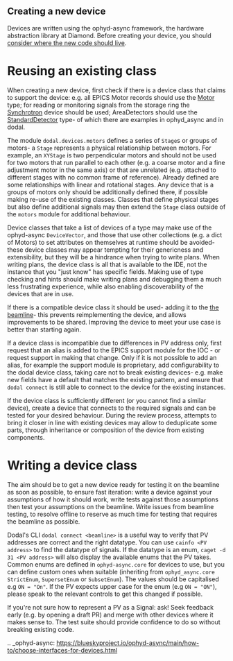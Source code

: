 Creating a new device
---------------------

Devices are written using the ophyd-async framework, the hardware abstraction library at Diamond. Before creating your device, you should [consider where the new code should live](../reference/device-standards.rst#where_to_put_devices).

Reusing an existing class
=========================

When creating a new device, first check if there is a device class that claims to support the device: e.g. all EPICS Motor records should use the [Motor](https://github.com/bluesky/ophyd-async/blob/main/src/ophyd_async/epics/motor.py) type; for reading or monitoring signals from the storage ring the [Synchrotron](https://github.com/DiamondLightSource/dodal/blob/main/src/dodal/devices/synchrotron.py) device should be used; AreaDetectors should use the [StandardDetector](https://github.com/bluesky/ophyd-async/blob/main/src/ophyd_async/core/_detector.py) type- of which there are examples in ophyd_async and in dodal.

The module `dodal.devices.motors` defines a series of `Stage`s or groups of motors- a `Stage` represents a physical relationship between motors. For example, an `XYStage` is two perpendicular motors and should not be used for two motors that run parallel to each other (e.g. a coarse motor and a fine adjustment motor in the same axis) or that are unrelated (e.g. attached to different stages with no common frame of reference). Already defined are some relationships with linear and rotational stages. Any device that is a groups of motors only should be additionally defined there, if possible making re-use of the existing classes. Classes that define physical stages but also define additional signals may then extend the `Stage` class outside of the `motors` module for additional behaviour.

Device classes that take a list of devices of a type may make use of the ophyd-async `DeviceVector`, and those that use other collections (e.g. a dict of Motors) to set attributes on themselves at runtime should be avoided- these device classes may appear tempting for their genericness and extensibility, but they will be a hindrance when trying to write plans. When writing plans, the device class is all that is available to the IDE, not the instance that you "just know" has specific fields. Making use of type checking and hints should make writing plans and debugging them a much less frustrating experience, while also enabling discoverability of the devices that are in use.

If there is a compatible device class it should be used- adding it to the [the beamline](./create-beamline.rst)- this prevents reimplementing the device, and allows improvements to be shared. Improving the device to meet your use case is better than starting again.

If a device class is incompatible due to differences in PV address only, first request that an alias is added to the EPICS support module for the IOC - or request support in making that change. Only if it is not possible to add an alias, for example the support module is proprietary, add configurability to the dodal device class, taking care not to break existing devices- e.g. make new fields have a default that matches the existing pattern, and ensure that `dodal connect` is still able to connect to the device for the existing instances.

If the device class is sufficiently different (or you cannot find a similar device), create a device that connects to the required signals and can be tested for your desired behaviour. During the review process, attempts to bring it closer in line with existing devices may allow to deduplicate some parts, through inheritance or composition of the device from existing components.


Writing a device class
======================

The aim should be to get a new device ready for testing it on the beamline as soon as possible, to ensure fast iteration: write a device against your assumptions of how it should work, write tests against those assumptions then test your assumptions on the beamline. Write issues from beamline testing, to resolve offline to reserve as much time for testing that requires the beamline as possible.

Dodal's CLI `dodal connect <beamline>` is a useful way to verify that PV addresses are correct and the right datatype. You can use `cainfo <PV address>` to find the datatype of signals. If the datatype is an enum, `caget -d 31 <PV address>` will also display the available enums that the PV takes. Common enums are defined in `ophyd-async.core` for devices to use, but you can define custom ones when suitable (inheriting from `ophyd_async.core` `StrictEnum`, `SupersetEnum` or `SubsetEnum`). The values should be capitalised e.g `ON = "On"`. If the PV expects upper case for the enum (e.g `ON = "ON"`), please speak to the relevant controls to get this changed if possible.

If you're not sure how to represent a PV as a Signal: ask! Seek feedback early (e.g. by opening a draft PR) and merge with other devices where it makes sense to. The test suite should provide confidence to do so without breaking existing code.


.. _ophyd-async: https://blueskyproject.io/ophyd-async/main/how-to/choose-interfaces-for-devices.html

